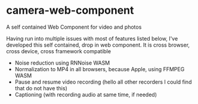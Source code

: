 # camera-web-component

A self contained Web Component for video and photos

Having run into multiple issues with most of features listed below, I've developed this self contained, drop in web component. It is cross browser, cross device, cross framework compatible

* Noise reduction using RNNoise WASM
* Normalization to MP4 in all browsers, because Apple, using FFMPEG WASM
* Pause and resume video recording (hello all other recorders I could find that do not have this)
* Captioning (with recording audio at same time, if needed)

